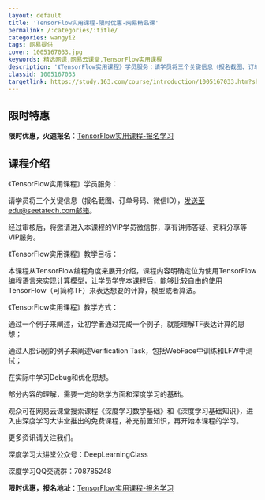 ```yaml
---
layout: default
title: 'TensorFlow实用课程-限时优惠-网易精品课'
permalink: /:categories/:title/
categories: wangyi2
tags: 网易提供
cover: 1005167033.jpg
keywords: 精选网课,网易云课堂,TensorFlow实用课程
description: '《TensorFlow实用课程》学员服务：请学员将三个关键信息（报名截图、订单号码、微信ID），发送至edu@seeta'
classid: 1005167033
targetlink: https://study.163.com/course/introduction/1005167033.htm?share=1&shareId=1025206652&utm_campaign=share&utm_medium=iphoneShare&utm_source=&utm_u=1025206652
---
```


## 限时特惠

**限时优惠，火速报名**：[TensorFlow实用课程-报名学习](https://study.163.com/course/introduction/1005167033.htm?share=1&shareId=1025206652&utm_campaign=share&utm_medium=iphoneShare&utm_source=&utm_u=1025206652)

## 课程介绍

《TensorFlow实用课程》学员服务：

请学员将三个关键信息（报名截图、订单号码、微信ID），发送至edu@seetatech.com邮箱。

经过审核后，将邀请进入本课程的VIP学员微信群，享有讲师答疑、资料分享等VIP服务。



《TensorFlow实用课程》教学目标：

本课程从TensorFlow编程角度来展开介绍，课程内容明确定位为使用TensorFlow编程语言来实现计算模型，让学员学完本课程后，能够比较自由的使用TensorFlow（可简称TF）来表达想要的计算，模型或者算法。



《TensorFlow实用课程》教学方式：

通过一个例子来阐述，让初学者通过完成一个例子，就能理解TF表达计算的思想；

通过人脸识别的例子来阐述Verification Task，包括WebFace中训练和LFW中测试；

在实际中学习Debug和优化思想。



部分内容的理解，需要一定的数学方面和深度学习的基础。

观众可在网易云课堂搜索课程《深度学习数学基础》和《深度学习基础知识》，进入由深度学习大讲堂推出的免费课程，补充前置知识，再开始本课程的学习。



更多资讯请关注我们。

深度学习大讲堂公众号：DeepLearningClass

深度学习QQ交流群：708785248

**限时优惠，报名地址**：[TensorFlow实用课程-报名学习](https://study.163.com/course/introduction/1005167033.htm?share=1&shareId=1025206652&utm_campaign=share&utm_medium=iphoneShare&utm_source=&utm_u=1025206652)


